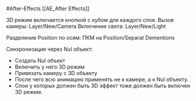 #After-Effects 
[[AE_After Effects]]

3D  режим включается кнопкой с кубом для каждого слоя.
Вызов камеры: Layer/New/Camera
Включение света: Layer/New/Light

Разделение Position по осям: ПКМ на Position/Separat Dementions

Синхронизация через Nul объект:
- Создать Nul объект
- Включить у него 3D режим
- Привязать камеру с 3D объекту
- После чего всю анимацию применять не к камере, а к Nul объекту.
- Слои у которых должен быть 3D эффект тоже должен быть включен 3D режим.

